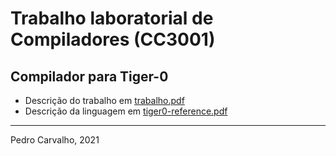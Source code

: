 
# Trabalho laboratorial de Compiladores (CC3001)

## Compilador para Tiger-0

* Descrição do trabalho em [trabalho.pdf](trabalho.pdf)
* Descrição da linguagem em [tiger0-reference.pdf](tiger0-reference.pdf)

----

Pedro Carvalho, 2021
